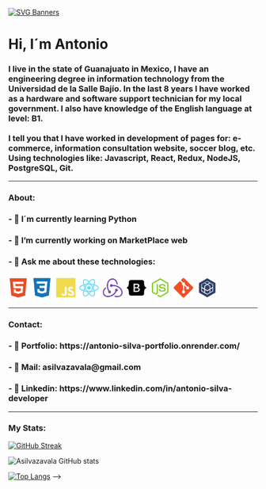 [![SVG Banners](https://svg-banners.vercel.app/api?type=typeWriter&text1=Antonio%20Silva%20Fullstack%20Developer👩‍💻&width=1000&height=200)](https://github.com/Akshay090/svg-banners)
<div id="header">
 <h1 align="left">Hi, I´m Antonio</h1>
 <h3 align="left">I live in the state of Guanajuato in Mexico, I have an engineering degree in information technology from the Universidad de la Salle Bajío.
In the last 8 years I have worked as a hardware and software support technician for my local government. I also have knowledge of the English language at level: B1.
<br></br>
I tell you that I have worked in development of pages for: e-commerce, information consultation website, soccer blog, etc.
Using technologies like: Javascript, React, Redux, NodeJS, PostgreSQL, Git.
  </h3>
</div>

---

### About:

<h3>- 💪 I´m currently learning Python</h3>

<h3>- 🔭 I’m currently working on MarketPlace web</h3>
               
 <h3>- 🙉 Ask me about these technologies:</h3>
<h3 My skills:</h3>
<div align="left">
  <div>
    <img src="https://github.com/devicons/devicon/blob/master/icons/html5/html5-plain.svg" 
     title="HTML5" alt="HTML5" width="40" height="40"/>&nbsp;
    <img src="https://github.com/devicons/devicon/blob/master/icons/css3/css3-plain.svg" title="CSS3" 
     alt="CSS3" width="40" height="40"/>&nbsp;
    <img src="https://github.com/devicons/devicon/blob/master/icons/javascript/javascript-plain.svg" 
      title="JAVASCRIPT" alt="JAVASCRIPT" width="40" height="40"/>&nbsp;
    <img src="https://github.com/devicons/devicon/blob/master/icons/react/react-original.svg" 
     title="REACT" alt="REACT" width="40" height="40"/>&nbsp;
    <img src="https://github.com/devicons/devicon/blob/master/icons/redux/redux-original.svg" 
     title="REDUX" alt="REDUX" width="40" height="40"/>&nbsp;
    <img src="https://github.com/devicons/devicon/blob/master/icons/bootstrap/bootstrap-plain.svg" 
     title="BOOTSTRAP" alt="BOOTSTRAP" width="40" height="40"/>&nbsp;
    <img src="https://github.com/devicons/devicon/blob/master/icons/nodejs/nodejs-plain.svg" 
     title="NODEJS" alt="NODEJS" width="40" height="40"/>&nbsp;
    <img src="https://github.com/devicons/devicon/blob/master/icons/git/git-plain.svg" 
     title="GIT" alt="GIT" width="40" height="40"/>&nbsp;
    <img src="https://github.com/devicons/devicon/blob/master/icons/sequelize/sequelize-plain.svg" 
     title="SEQUELIZE" alt="SEQUELIZE" width="40" height="40"/>&nbsp;
  </div>
</div>

---

 ### Contact:

<h3>- 💼 Portfolio: https://antonio-silva-portfolio.onrender.com/</h3>

<h3>- 📨 Mail: asilvazavala@gmail.com</h3>

<h3>- 💎 Linkedin: https://www.linkedin.com/in/antonio-silva-developer</h3>

---

### My Stats:

[![GitHub Streak](http://github-readme-streak-stats.herokuapp.com?user=Asilvazavala&theme=radical&hide_border=true&mode=weekly)](https://git.io/streak-stats)

![Asilvazavala GitHub stats](https://github-readme-stats.vercel.app/api?username=Asilvazavala&show_icons=true&theme=dark)

[![Top Langs](https://github-readme-stats.vercel.app/api/top-langs/?username=Asilvazavala&hide_progress=true)](https://github.com/Asilvazavala/github-readme-stats)
-->
